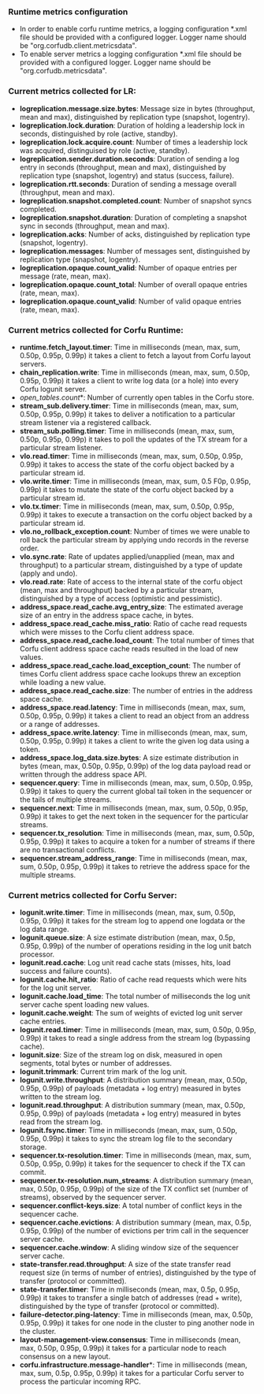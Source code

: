 ### Runtime metrics configuration

*  In order to enable corfu runtime metrics, a logging configuration *.xml file should be provided with a configured logger. 
Logger name should be "org.corfudb.client.metricsdata".
*  To enable server metrics a logging configuration *.xml file should be provided with a configured logger. Logger name should be
"org.corfudb.metricsdata".

### Current metrics collected for LR:

*  **logreplication.message.size.bytes**: Message size in bytes (throughput, mean and max), distinguished by replication type (snapshot, logentry).
*  **logreplication.lock.duration**: Duration of holding a leadership lock in seconds, distinguished by role (active, standby).
*  **logreplication.lock.acquire.count**: Number of times a leadership lock was acquired, distinguised by role (active, standby).
*  **logreplication.sender.duration.seconds**: Duration of sending a log entry in seconds (throughput, mean and max), distinguished by replication type (snapshot, logentry) and status (success, failure).
*  **logreplication.rtt.seconds**: Duration of sending a message overall (throughput, mean and max).
*  **logreplication.snapshot.completed.count**: Number of snapshot syncs completed.
*  **logreplication.snapshot.duration**: Duration of completing a snapshot sync in seconds (throughput, mean and max).
*  **logreplication.acks**: Number of acks, distinguished by replication type (snapshot, logentry).
*  **logreplication.messages**: Number of messages sent, distinguished by replication type (snapshot, logentry).
*  **logreplication.opaque.count_valid**: Number of opaque entries per message (rate, mean, max).
*  **logreplication.opaque.count_total**: Number of overall opaque entries (rate, mean, max).
*  **logreplication.opaque.count_valid**: Number of valid opaque entries (rate, mean, max).

### Current metrics collected for Corfu Runtime:

*  **runtime.fetch_layout.timer**: Time in milliseconds (mean, max, sum, 0.50p, 0.95p, 0.99p) it takes a client to fetch a layout from Corfu layout servers.
*  **chain_replication.write**: Time in milliseconds (mean, max, sum, 0.50p, 0.95p, 0.99p) it takes a client to write log data (or a hole) into every Corfu logunit server.
*  *open_tables.count**: Number of currently open tables in the Corfu store.
*  **stream_sub.delivery.timer**: Time in milliseconds (mean, max, sum, 0.50p, 0.95p, 0.99p) it takes to deliver a notification to a particular stream listener via a registered callback. 
*  **stream_sub.polling.timer**: Time in milliseconds (mean, max, sum, 0.50p, 0.95p, 0.99p) it takes to poll the updates of the TX stream for a particular stream listener. 
*  **vlo.read.timer**: Time in milliseconds (mean, max, sum, 0.50p, 0.95p, 0.99p) it takes to access the state of the corfu object backed by a particular stream id. 
*  **vlo.write.timer**: Time in milliseconds (mean, max, sum, 0.5 F0p, 0.95p, 0.99p) it takes to mutate the state of the corfu object backed by a particular stream id.
*  **vlo.tx.timer**: Time in milliseconds (mean, max, sum, 0.50p, 0.95p, 0.99p) it takes to execute a transaction on the corfu object backed by a particular stream id.
*  **vlo.no_rollback_exception.count**: Number of times we were unable to roll back the particular stream by applying undo records in the reverse order.
*  **vlo.sync.rate**: Rate of updates applied/unapplied (mean, max and throughput) to a particular stream, distinguished by a type of update (apply and undo).
*  **vlo.read.rate**: Rate of access to the internal state of the corfu object (mean, max and throughput) backed by a particular stream, distinguished by a type of access (optimistic and pessimistic).
*  **address_space.read_cache.avg_entry_size**: The estimated average size of an entry in the address space cache, in bytes.
*  **address_space.read_cache.miss_ratio**: Ratio of cache read requests which were misses to the Corfu client address space.
*  **address_space.read_cache.load_count**: The total number of times that Corfu client address space cache reads resulted in the load of new values.
*  **address_space.read_cache.load_exception_count**: The number of times Corfu client address space cache lookups threw an exception while loading a new value.
*  **address_space.read_cache.size**: The number of entries in the address space cache.
*  **address_space.read.latency**: Time in milliseconds (mean, max, sum, 0.50p, 0.95p, 0.99p) it takes a client to read an object from an address or a range of addresses.
*  **address_space.write.latency**: Time in milliseconds (mean, max, sum, 0.50p, 0.95p, 0.99p) it takes a client to write the given log data using a token.
*  **address_space.log_data.size.bytes**: A size estimate distribution in bytes (mean, max, 0.50p, 0.95p, 0.99p) of the log data payload read or written through the address space API.
*  **sequencer.query**: Time in milliseconds (mean, max, sum, 0.50p, 0.95p, 0.99p) it takes to query the current global tail token in the sequencer or the tails of multiple streams.
*  **sequencer.next**: Time in milliseconds (mean, max, sum, 0.50p, 0.95p, 0.99p) it takes to get the next token in the sequencer for the particular streams.
*  **sequencer.tx_resolution**: Time in milliseconds (mean, max, sum, 0.50p, 0.95p, 0.99p) it takes to acquire a token for a number of streams if there are no transactional conflicts.
*  **sequencer.stream_address_range**: Time in milliseconds (mean, max, sum, 0.50p, 0.95p, 0.99p) it takes to retrieve the address space for the multiple streams.

### Current metrics collected for Corfu Server:

*  **logunit.write.timer**: Time in milliseconds (mean, max, sum, 0.50p, 0.95p, 0.99p) it takes for the stream log to append one logdata or the log data range.
*  **logunit.queue.size**: A size estimate distribution (mean, max, 0.5p, 0.95p, 0.99p) of the number of operations residing in the log unit batch processor.
*  **logunit.read.cache**: Log unit read cache stats (misses, hits, load success and failure counts).
*  **logunit.cache.hit_ratio**: Ratio of cache read requests which were hits for the log unit server.
*  **logunit.cache.load_time**: The total number of milliseconds the log unit server cache spent loading new values.
*  **logunit.cache.weight**: The sum of weights of evicted log unit server cache entries.
*  **logunit.read.timer**: Time in milliseconds (mean, max, sum, 0.50p, 0.95p, 0.99p) it takes to read a single address from the stream log (bypassing cache).
*  **logunit.size**: Size of the stream log on disk, measured in open segments, total bytes or number of addresses.
*  **logunit.trimmark**: Current trim mark of the log unit.
*  **logunit.write.throughput**: A distribution summary (mean, max, 0.50p, 0.95p, 0.99p) of payloads (metadata + log entry) measured in bytes written to the stream log.
*  **logunit.read.throughput**: A distribution summary (mean, max, 0.50p, 0.95p, 0.99p) of payloads (metadata + log entry) measured in bytes read from the stream log.
*  **logunit.fsync.timer**: Time in milliseconds (mean, max, sum, 0.50p, 0.95p, 0.99p) it takes to sync the stream log file to the secondary storage.
*  **sequencer.tx-resolution.timer**: Time in milliseconds (mean, max, sum, 0.50p, 0.95p, 0.99p) it takes for the sequencer to check if the TX can commit. 
*  **sequencer.tx-resolution.num_streams**: A distribution summary (mean, max, 0.50p, 0.95p, 0.99p) of the size of the TX conflict set (number of streams), observed by the sequencer server.
*  **sequencer.conflict-keys.size**: A total number of conflict keys in the sequencer cache. 
*  **sequencer.cache.evictions**: A distribution summary (mean, max, 0.5p, 0.95p, 0.99p) of the number of evictions per trim call in the sequencer server cache. 
*  **sequencer.cache.window**: A sliding window size of the sequencer server cache.
*  **state-transfer.read.throughput**: A size of the state transfer read request size (in terms of number of entries), distinguished by the type of transfer (protocol or committed).
*  **state-transfer.timer**: Time in milliseconds (mean, max, 0.5p, 0.95p, 0.99p) it takes to transfer a single batch of addresses (read + write), distinguished by the type of transfer (protocol or committed).
*  **failure-detector.ping-latency**: Time in milliseconds (mean, max, 0.50p, 0.95p, 0.99p) it takes for one node in the cluster to ping another node in the cluster. 
*  **layout-management-view.consensus**: Time in milliseconds (mean, max, 0.50p, 0.95p, 0.99p) it takes for a particular node to reach consensus on a new layout.
*  **corfu.infrastructure.message-handler***: Time in milliseconds (mean, max, sum, 0.5p, 0.95p, 0.99p) it takes for a particular Corfu server to process the particular incoming RPC.



